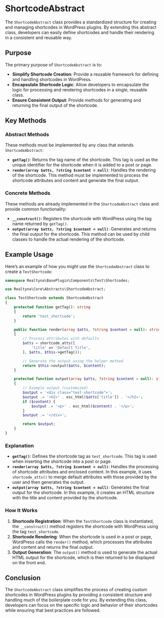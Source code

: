 # ShortcodeAbstract

The `ShortcodeAbstract` class provides a standardized structure for creating and managing shortcodes in WordPress plugins. By extending this abstract class, developers can easily define shortcodes and handle their rendering in a consistent and reusable way.

## Purpose

The primary purpose of `ShortcodeAbstract` is to:

- **Simplify Shortcode Creation**: Provide a reusable framework for defining and handling shortcodes in WordPress.
- **Encapsulate Shortcode Logic**: Allow developers to encapsulate the logic for processing and rendering shortcodes in a single, reusable class.
- **Ensure Consistent Output**: Provide methods for generating and returning the final output of the shortcode.

## Key Methods

### Abstract Methods

These methods must be implemented by any class that extends `ShortcodeAbstract`:

- **`getTag()`**: Returns the tag name of the shortcode. This tag is used as the unique identifier for the shortcode when it is added to a post or page.
- **`render(array $atts, ?string $content = null)`**: Handles the rendering of the shortcode. This method must be implemented to process the shortcode attributes and content and generate the final output.

### Concrete Methods

These methods are already implemented in the `ShortcodeAbstract` class and provide common functionality:

- **`__construct()`**: Registers the shortcode with WordPress using the tag name returned by `getTag()`.
- **`output(array $atts, ?string $content = null)`**: Generates and returns the final output for the shortcode. This method can be used by child classes to handle the actual rendering of the shortcode.

## Example Usage

Here’s an example of how you might use the `ShortcodeAbstract` class to create a `TestShortcode`:

```php
namespace Realtyna\BasePlugin\Components\Test\Shortcodes;

use Realtyna\Core\Abstracts\ShortcodeAbstract;

class TestShortcode extends ShortcodeAbstract
{
    protected function getTag(): string
    {
        return 'test_shortcode';
    }

    public function render(array $atts, ?string $content = null): string
    {
        // Process attributes with defaults
        $atts = shortcode_atts([
            'title' => 'Default Title',
        ], $atts, $this->getTag());

        // Generate the output using the helper method
        return $this->output($atts, $content);
    }

    protected function output(array $atts, ?string $content = null): string
    {
        // Example output (customized)
        $output = '<div class="test-shortcode">';
        $output .= '<h2>' . esc_html($atts['title']) . '</h2>';
        if ($content) {
            $output .= '<p>' . esc_html($content) . '</p>';
        }
        $output .= '</div>';

        return $output;
    }
}
```

### Explanation

- **`getTag()`**: Defines the shortcode tag as `test_shortcode`. This tag is used when inserting the shortcode into a post or page.
- **`render(array $atts, ?string $content = null)`**: Handles the processing of shortcode attributes and enclosed content. In this example, it uses `shortcode_atts()` to merge default attributes with those provided by the user and then generates the output.
- **`output(array $atts, ?string $content = null)`**: Generates the final output for the shortcode. In this example, it creates an HTML structure with the title and content provided by the shortcode.

### How It Works

1. **Shortcode Registration**: When the `TestShortcode` class is instantiated, the `__construct()` method registers the shortcode with WordPress using the tag `test_shortcode`.
2. **Shortcode Rendering**: When the shortcode is used in a post or page, WordPress calls the `render()` method, which processes the attributes and content and returns the final output.
3. **Output Generation**: The `output()` method is used to generate the actual HTML output for the shortcode, which is then returned to be displayed on the front end.

## Conclusion

The `ShortcodeAbstract` class simplifies the process of creating custom shortcodes in WordPress plugins by providing a consistent structure and handling much of the boilerplate code for you. By extending this class, developers can focus on the specific logic and behavior of their shortcodes while ensuring that best practices are followed.
